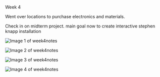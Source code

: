 Week 4 

Went over locations to purchase electronics and materials.

Check in on midterm project. main goal now to create interactive stephen knapp installation



![Image 1 of week4notes](week3NotesImageOne.jpg)

![Image 2 of week4notes](week3NotesImage2.jpg)

![Image 3 of week4notes](week3NotesImage3.jpg)

![Image 4 of week4notes](week3NotesImage4.jpg)

